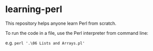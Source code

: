 # learning-perl

This repository helps anyone learn Perl from scratch.

To run the code in a file, use the Perl interpreter from command line:

e.g. `perl '.\06 Lists and Arrays.pl'`
